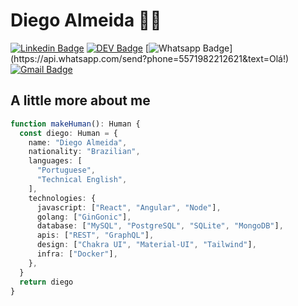 # Diego Almeida :man_technologist:
[![Linkedin Badge](https://img.shields.io/badge/-dyhalmeida-blue?style=flat-square&logo=Linkedin&logoColor=white&link=https://www.linkedin.com/in/dyhalmeida/)](https://www.linkedin.com/in/dyhalmeida/)
[![DEV Badge](https://img.shields.io/badge/-DEV.to-000?style=flat-square&logo=dev.to&logoColor=white&link=https://dev.to/dyhalmeida)](https://dev.to/dyhalmeida)
[![Whatsapp Badge](https://img.shields.io/badge/-Whatsapp-4CA143?style=flat-square&labelColor=4CA143&logo=whatsapp&logoColor=white&link=https://api.whatsapp.com/send?phone=5571982212621&text=Olá!)](https://api.whatsapp.com/send?phone=5571982212621&text=Olá!)
[![Gmail Badge](https://img.shields.io/badge/-dyhalmeida@gmail.com-c14438?style=flat-square&logo=Gmail&logoColor=white&link=mailto:dyhalmeida@gmail.com)](mailto:dyhalmeida@gmail.com)

## A little more about me 
```typescript
function makeHuman(): Human {
  const diego: Human = {
    name: "Diego Almeida",
    nationality: "Brazilian",
    languages: [
      "Portuguese",
      "Technical English",
    ],
    technologies: {
      javascript: ["React", "Angular", "Node"],
      golang: ["GinGonic"],
      database: ["MySQL", "PostgreSQL", "SQLite", "MongoDB"],
      apis: ["REST", "GraphQL"],
      design: ["Chakra UI", "Material-UI", "Tailwind"],
      infra: ["Docker"],
    },
  }
  return diego
}
```
